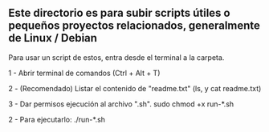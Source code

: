 Este directorio es para subir scripts útiles o pequeños proyectos relacionados, generalmente de Linux / Debian
---

Para usar un script de estos, entra desde el terminal a la carpeta.

1 - Abrir terminal de comandos (Ctrl + Alt + T)

2 - (Recomendado) Listar el contenido de "readme.txt" (ls, y cat readme.txt)

3 - Dar permisos ejecución al archivo ".sh".
sudo chmod +x run-*.sh

2 - Para ejecutarlo:
./run-*.sh

